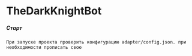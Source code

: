 # TheDarkKnightBot

##### Старт 
    При запуске проекта проверить конфигурацию adapter/config.json. при необходимости прописать свою

